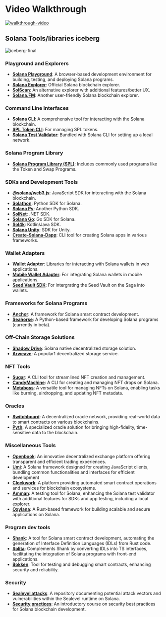 # Video Walkthrough
[![walkthrough-video](https://img.youtube.com/vi/t2crW_zBCHo/0.jpg)](https://www.youtube.com/watch?v=t2crW_zBCHo)


## Solana Tools/libraries iceberg

![iceberg-final](https://github.com/AlmostEfficient/solana-tools-iceberg/assets/42661870/dc922c56-6567-43ca-b415-96b59c05457f)


### Playground and Explorers

- **[Solana Playground](https://playground.solana.com/)**: A browser-based development environment for building, testing, and deploying Solana programs. 
- **[Solana Explorer](https://explorer.solana.com/)**: Official Solana blockchain explorer. 
- **[SolScan](https://solscan.io/)**: An alternative explorer with additional features/better UX. 
- **[Solana.FM](https://solana.fm/)**: Another user-friendly Solana blockchain explorer. 

### Command Line Interfaces

- **[Solana CLI](https://docs.solana.com/cli/install-solana-cli-tools)**: A comprehensive tool for interacting with the Solana blockchain. 
- **[SPL Token CLI](https://spl.solana.com/token)**: For managing SPL tokens. 
- **[Solana Test Validator](https://docs.solana.com/developing/test-validator)**: Bundled with Solana CLI for setting up a local network. 

### Solana Program Library

- **[Solana Program Library (SPL)](https://spl.solana.com/)**: Includes commonly used programs like the Token and Swap Programs. 

### SDKs and Development Tools

- **[@solana/web3.js](https://github.com/solana-labs/solana-web3.js)**: JavaScript SDK for interacting with the Solana blockchain. 
- **[Solathon](https://github.com/SuperteamDAO/solathon)**: Python SDK for Solana. 
- **[Solana Py](https://github.com/michaelhly/solana-py)**: Another Python SDK. 
- **[SolNet](https://github.com/bmresearch/Solnet)**: .NET SDK. 
- **[Solana Go](https://github.com/gagliardetto/solana-go)**: Go SDK for Solana. 
- **[Sol4k](https://github.com/sol4k/sol4k)**: Kotlin/Java SDK. 
- **[Solana Unity](https://github.com/magicblock-labs/Solana.Unity-SDK)**: SDK for Unity. 
- **[Create-Solana-Dapp](https://github.com/solana-developers/create-solana-dapp)**: CLI tool for creating Solana apps in various frameworks. 

### Wallet Adapters

- **[Wallet Adapter](https://github.com/solana-labs/wallet-adapter)**: Libraries for interacting with Solana wallets in web applications. 
- **[Mobile Wallet Adapter](https://github.com/solana-mobile/mobile-wallet-adapter)**: For integrating Solana wallets in mobile applications. 
- **[Seed Vault SDK](https://github.com/solana-mobile/seed-vault-sdk)**: For intergrating the Seed Vault on the Saga into wallets.
  
### Frameworks for Solana Programs

- **[Anchor](https://github.com/project-serum/anchor)**: A framework for Solana smart contract development. 
- **[Seahorse](https://github.com/coral-xyz/seahorse)**: A Python-based framework for developing Solana programs (currently in beta). 

### Off-Chain Storage Solutions

- **[Shadow Drive](https://shadowstorage.io/)**: Solana native decentralized storage solution. 
- **[Arweave](https://www.arweave.org/)**: A popular1 decentralized storage service. 

### NFT Tools

- **[Sugar](https://github.com/metaplex-foundation/sugar)**: A CLI tool for streamlined NFT creation and management.
- **[CandyMachine](https://docs.metaplex.com/programs/candy-machine/overview)**: A CLI for creating and managing NFT drops on Solana.
- **[Metaboss](https://metaboss.rs/)**: A versatile tool for managing NFTs on Solana, enabling tasks like burning, airdropping, and updating NFT metadata.

### Oracles

- **[Switchboard](https://switchboard.xyz/)**: A decentralized oracle network, providing real-world data to smart contracts on various blockchains.
- **[Pyth](https://pyth.network/)**: A specialized oracle solution for bringing high-fidelity, time-sensitive data to the blockchain.

### Miscellaneous Tools

- **[Openbook](https://openbookdex.com/)**: An innovative decentralized exchange platform offering transparent and efficient trading experiences.
- **[Umi](https://github.com/metaplex-foundation/umi)**: A Solana framework designed for creating JavaScript clients, bundling common functionalities and interfaces for efficient development
- **[Clockwork](https://clockwork.xyz/)**: A platform providing automated smart contract operations and services for blockchain ecosystems.
- **[Amman](https://github.com/metaplex-foundation/amman)**: A testing tool for Solana, enhancing the Solana test validator with additional features for SDKs and app testing, including a local explorer.
- **[Oxylana](https://github.com/cavemanloverboy/oxylana)**: A Rust-based framework for building scalable and secure applications on Solana.

### Program dev tools

- **[Shank](https://github.com/metaplex-foundation/shank)**:  A tool for Solana smart contract development, automating the generation of Interface Definition Languages (IDLs) from Rust code.
- **[Solita](https://github.com/metaplex-foundation/solita)**: Complements Shank by converting IDLs into TS interfaces, facilitating the integration of Solana programs with front-end applications.
- **[Bokken](https://github.com/Blade-Labs-Corp/bokken)**:  Tool for testing and debugging smart contracts, enhancing security and reliability.


### Security

- **[Sealevel attacks](https://github.com/coral-xyz/sealevel-attacks)**: A repository documenting potential attack vectors and vulnerabilities within the Sealevel runtime on Solana.
- **[Security practices](https://www.soldev.app/course/security-intro)**: An introductory course on security best practices for Solana blockchain development.


